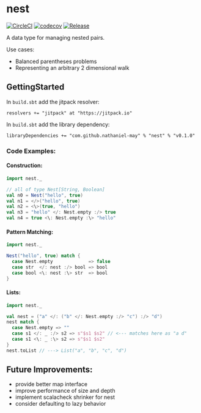 # nest
[![CircleCI](https://circleci.com/gh/nathaniel-may/nest/tree/master.svg?style=svg)](https://circleci.com/gh/nathaniel-may/nest/tree/master)
[![codecov](https://codecov.io/gh/nathaniel-may/Nest/branch/master/graph/badge.svg)](https://codecov.io/gh/nathaniel-may/Nest)
[![Release](https://jitpack.io/v/nathaniel-may/nest.svg)](https://jitpack.io/#User/Repo)

A data type for managing nested pairs.  
  
Use cases:  
  - Balanced parentheses problems
  - Representing an arbitrary 2 dimensional walk

## GettingStarted
In `build.sbt` add the jitpack resolver:
```
resolvers += "jitpack" at "https://jitpack.io"
```

In `build.sbt` add the library dependency:
```
libraryDependencies += "com.github.nathaniel-may" % "nest" % "v0.1.0"
```

### Code Examples:
#### Construction:
```scala
import nest._

// all of type Nest[String, Boolean]
val n0 = Nest("hello", true)
val n1 = </>("hello", true)
val n2 = <\>(true, "hello")
val n3 = "hello" </: Nest.empty :/> true
val n4 = true <\: Nest.empty :\> "hello"
```

#### Pattern Matching:
```scala
import nest._

Nest("hello", true) match {
  case Nest.empty             => false
  case str  </: nest :/> bool => bool
  case bool <\: nest :\> str  => bool
}
```

#### Lists:
```scala
import nest._

val nest = ("a" </: ("b" </: Nest.empty :/> "c") :/> "d")
nest match {
  case Nest.empty => ""
  case s1 </: _ :/> s2 => s"$s1 $s2" // <--- matches here as "a d"
  case s1 <\: _ :\> s2 => s"$s1 $s2"
}
nest.toList // ---> List("a", "b", "c", "d")
```

## Future Improvements:
  - provide better map interface
  - improve performance of size and depth
  - implement scalacheck shrinker for nest
  - consider defaulting to lazy behavior